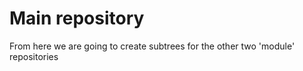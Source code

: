 # Main repository

From here we are going to create subtrees for the other two 'module' repositories
